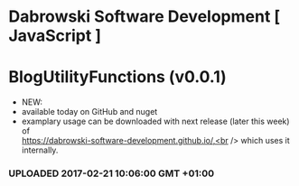 # Dabrowski Software Development [ JavaScript ] 
# BlogUtilityFunctions (v0.0.1)

- NEW:
 - available today on GitHub and nuget
 - examplary usage can be downloaded with next release (later this week) of <br /> https://dabrowski-software-development.github.io/,<br /> which uses it internally.

### <strong>UPLOADED 2017-02-21 10:06:00 GMT +01:00</strong>

